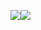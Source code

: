 ![](https://media.discordapp.net/attachments/1179004764076384390/1206903354240798740/IMG_20240207_124307.jpg?ex=65ddb356&is=65cb3e56&hm=3830ac6c5c52fc7d1cfb27253695111acbea2c0c8fd21785284299d5b418b1da&)![](https://media.discordapp.net/attachments/1179004764076384390/1206903354790383616/IMG_20240208_060331.jpg?ex=65ddb356&is=65cb3e56&hm=f90e1e984d228815ad0c761c64e9938747bdbbcce83271cd19944eec121f5701&)
